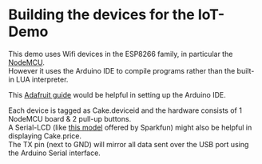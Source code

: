 # Building the devices for the IoT-Demo 

This demo uses Wifi devices in the ESP8266 family, in particular the [NodeMCU](http://nodemcu.com/index_en.html). <br/> 
However it uses the Arduino IDE to compile programs rather than the built-in LUA interpreter. 

This [Adafruit guide](https://learn.adafruit.com/adafruit-huzzah-esp8266-breakout/using-arduino-ide) would be helpful in setting up the Arduino IDE. <br/>

Each device is tagged as Cake.deviceid and the hardware consists of 1 NodeMCU board & 2 pull-up buttons. <br/>
A Serial-LCD (like [this model](https://www.sparkfun.com/products/9067) offered by Sparkfun) might also be helpful in displaying Cake.price. <br/> 
The TX pin (next to GND) will mirror all data sent over the USB port using the Arduino Serial interface.  
